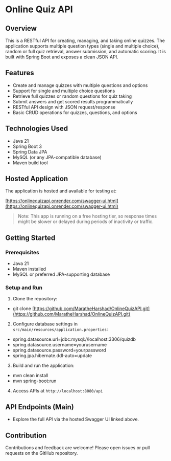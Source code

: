 # Online Quiz API

## Overview

This is a RESTful API for creating, managing, and taking online quizzes. The application supports multiple question types (single and multiple choice), random or full quiz retrieval, answer submission, and automatic scoring. It is built with Spring Boot and exposes a clean JSON API.

## Features

- Create and manage quizzes with multiple questions and options
- Support for single and multiple choice questions
- Retrieve full quizzes or random questions for quiz taking
- Submit answers and get scored results programmatically
- RESTful API design with JSON request/response
- Basic CRUD operations for quizzes, questions, and options

## Technologies Used

- Java 21
- Spring Boot 3
- Spring Data JPA
- MySQL (or any JPA-compatible database)
- Maven build tool

## Hosted Application

The application is hosted and available for testing at:

[https://onlinequizapi.onrender.com/swagger-ui.html](https://onlinequizapi.onrender.com/swagger-ui.html)

> Note: This app is running on a free hosting tier, so response times might be slower or delayed during periods of inactivity or traffic.

## Getting Started

### Prerequisites

- Java 21
- Maven installed
- MySQL or preferred JPA-supporting database

### Setup and Run

1. Clone the repository:

- git clone [https://github.com/MaratheHarshad/OnlineQuizAPI.git](https://github.com/MaratheHarshad/OnlineQuizAPI.git)


2. Configure database settings in 
`src/main/resources/application.properties`:


- spring.datasource.url=jdbc:mysql://localhost:3306/quizdb
- spring.datasource.username=yourusername
- spring.datasource.password=yourpassword
- spring.jpa.hibernate.ddl-auto=update


3. Build and run the application:
- mvn clean install
- mvn spring-boot:run


4. Access APIs at `http://localhost:8080/api`

## API Endpoints (Main)

- Explore the full API via the hosted Swagger UI linked above.

## Contribution

Contributions and feedback are welcome! Please open issues or pull requests on the GitHub repository.

